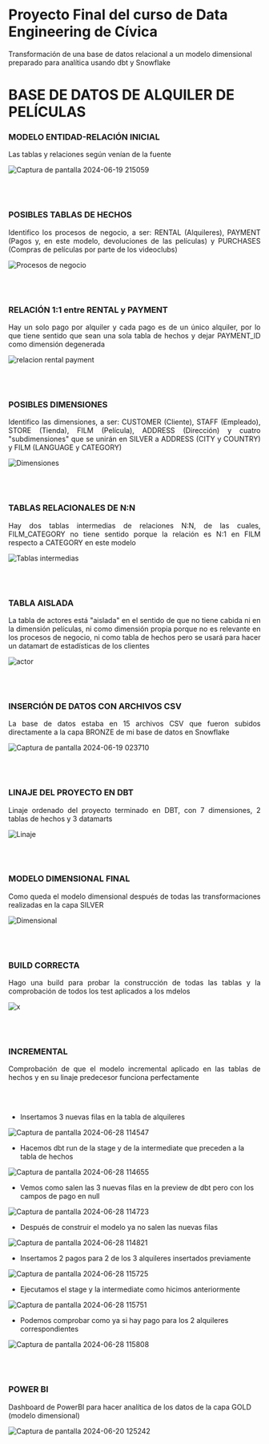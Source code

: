 # Proyecto Final del curso de Data Engineering de Cívica
Transformación de una base de datos relacional a un modelo dimensional preparado para analítica usando dbt y Snowflake

<h1>BASE DE DATOS DE ALQUILER DE PELÍCULAS</h1>

<h3>MODELO ENTIDAD-RELACIÓN INICIAL</h3>

<p style="text-align: justify;">Las tablas y relaciones según venían de la fuente</p>

![Captura de pantalla 2024-06-19 215059](https://github.com/JaviCivica20/Proyecto-Final/assets/170645442/b6254e72-5f2b-4e54-8a41-5a131376e1fe)

<br><br>

<h3>POSIBLES TABLAS DE HECHOS</h3>

<p style="text-align: justify;">Identifico los procesos de negocio, a ser: RENTAL (Alquileres), PAYMENT (Pagos y, en este modelo, devoluciones de las películas) y PURCHASES (Compras de películas por parte de los videoclubs)</p>

![Procesos de negocio](https://github.com/JaviCivica20/Proyecto-Final/assets/170645442/5922ac32-9828-464c-bbd9-22811168c508)

<br><br>

<h3>RELACIÓN 1:1 entre RENTAL y PAYMENT</h3>

<p style="text-align: justify;">Hay un solo pago por alquiler y cada pago es de un único alquiler, por lo que tiene sentido que sean una sola tabla de hechos y dejar PAYMENT_ID como dimensión degenerada</p>

![relacion rental payment](https://github.com/JaviCivica20/Proyecto-Final/assets/170645442/6ebc4f12-a795-4dbe-b6a6-5823c8139062)

<br><br>

<h3>POSIBLES DIMENSIONES</h3>

<p style="text-align: justify;">Identifico las dimensiones, a ser: CUSTOMER (Cliente), STAFF (Empleado), STORE (Tienda), FILM (Película), ADDRESS (Dirección) y cuatro "subdimensiones" que se unirán en SILVER a ADDRESS (CITY y COUNTRY) y FILM (LANGUAGE y CATEGORY)</p>

![Dimensiones](https://github.com/JaviCivica20/Proyecto-Final/assets/170645442/85c7ca15-0052-42d8-b2d5-c3b536383836)

<br><br>

<h3>TABLAS RELACIONALES DE N:N</h3>

<p style="text-align: justify;">Hay dos tablas intermedias de relaciones N:N, de las cuales, FILM_CATEGORY no tiene sentido porque la relación es N:1 en FILM respecto a CATEGORY en este modelo</p>

![Tablas intermedias](https://github.com/JaviCivica20/Proyecto-Final/assets/170645442/fbb7d8d9-7730-4158-b4e9-c4fd8664b34c)

<br><br>

<h3>TABLA AISLADA</h3>

<p style="text-align: justify;">La tabla de actores está "aislada" en el sentido de que no tiene cabida ni en la dimensión películas, ni como dimensión propia porque no es relevante en los procesos de negocio, ni como tabla de hechos pero se usará para hacer un datamart de estadísticas de los clientes</p>

![actor](https://github.com/JaviCivica20/Proyecto-Final/assets/170645442/88802822-aa55-47ec-b591-fb22d3c03b59)

<br><br>

<h3>INSERCIÓN DE DATOS CON ARCHIVOS CSV</h3>

<p style="text-align: justify;">La base de datos estaba en 15 archivos CSV que fueron subidos directamente a la capa BRONZE de mi base de datos en Snowflake</p>

![Captura de pantalla 2024-06-19 023710](https://github.com/JaviCivica20/Proyecto-Final/assets/170645442/d3176289-1af1-4184-87f8-c116e6f9c382)

<br><br>

<h3>LINAJE DEL PROYECTO EN DBT</h3>

<p style="text-align: justify;">Linaje ordenado del proyecto terminado en DBT, con 7 dimensiones, 2 tablas de hechos y 3 datamarts</p>

![Linaje](https://github.com/JaviCivica20/Proyecto-Final/assets/170645442/226c3886-8a08-4a4e-afaf-35bfb6ee0bd4)

<br><br>

<h3>MODELO DIMENSIONAL FINAL</h3>

<p style="text-align: justify;">Como queda el modelo dimensional después de todas las transformaciones realizadas en la capa SILVER</p>

![Dimensional](https://github.com/JaviCivica20/Proyecto-Final/assets/170645442/352676f9-d2e4-443b-82c3-caf3f18d2692)

<br><br>

<h3>BUILD CORRECTA</h3>

<p style="text-align: justify;">Hago una build para probar la construcción de todas las tablas y la comprobación de todos los test aplicados a los mdelos</p>

![x](https://github.com/JaviCivica20/Proyecto-Final/assets/170645442/2842c0e9-4444-4349-a0c6-0357db5fa6c0)

<br><br>

<h3>INCREMENTAL</h3>

<p style="text-align: justify;">Comprobación de que el modelo incremental aplicado en las tablas de hechos y en su linaje predecesor funciona perfectamente</p>

<br><br>

- Insertamos 3 nuevas filas en la tabla de alquileres

![Captura de pantalla 2024-06-28 114547](https://github.com/JaviCivica20/Proyecto-Final/assets/170645442/d41bc28e-7ff8-464e-bbd0-48403f165c82)

- Hacemos dbt run de la stage y de la intermediate que preceden a la tabla de hechos

![Captura de pantalla 2024-06-28 114655](https://github.com/JaviCivica20/Proyecto-Final/assets/170645442/906a8627-a210-4ec9-8b12-6b7c520314b9)

- Vemos como salen las 3 nuevas filas en la preview de dbt pero con los campos de pago en null

![Captura de pantalla 2024-06-28 114723](https://github.com/JaviCivica20/Proyecto-Final/assets/170645442/a6e87350-d2d6-4309-aa45-8b6fff81a1ed)

- Después de construir el modelo ya no salen las nuevas filas

![Captura de pantalla 2024-06-28 114821](https://github.com/JaviCivica20/Proyecto-Final/assets/170645442/e09a9689-6062-47d3-bca0-2ae677f8b48f)

- Insertamos 2 pagos para 2 de los 3 alquileres insertados previamente

![Captura de pantalla 2024-06-28 115725](https://github.com/JaviCivica20/Proyecto-Final/assets/170645442/eb5c5b29-d873-41dc-97e2-954c0e032bbf)

- Ejecutamos el stage y la intermediate como hicimos anteriormente

![Captura de pantalla 2024-06-28 115751](https://github.com/JaviCivica20/Proyecto-Final/assets/170645442/adce2b05-73cc-4d37-bd1f-db6fcea51c17)

- Podemos comprobar como ya si hay pago para los 2 alquileres correspondientes

![Captura de pantalla 2024-06-28 115808](https://github.com/JaviCivica20/Proyecto-Final/assets/170645442/88d69fc1-ae00-48a3-b109-df820fd878b3)

<br><br>

<h3>POWER BI</h3>

Dashboard de PowerBI para hacer analítica de los datos de la capa GOLD (modelo dimensional) 

![Captura de pantalla 2024-06-20 125242](https://github.com/JaviCivica20/Proyecto-Final/assets/170645442/1d05c9d4-6672-42e0-a9c6-4b03a9748da1)

